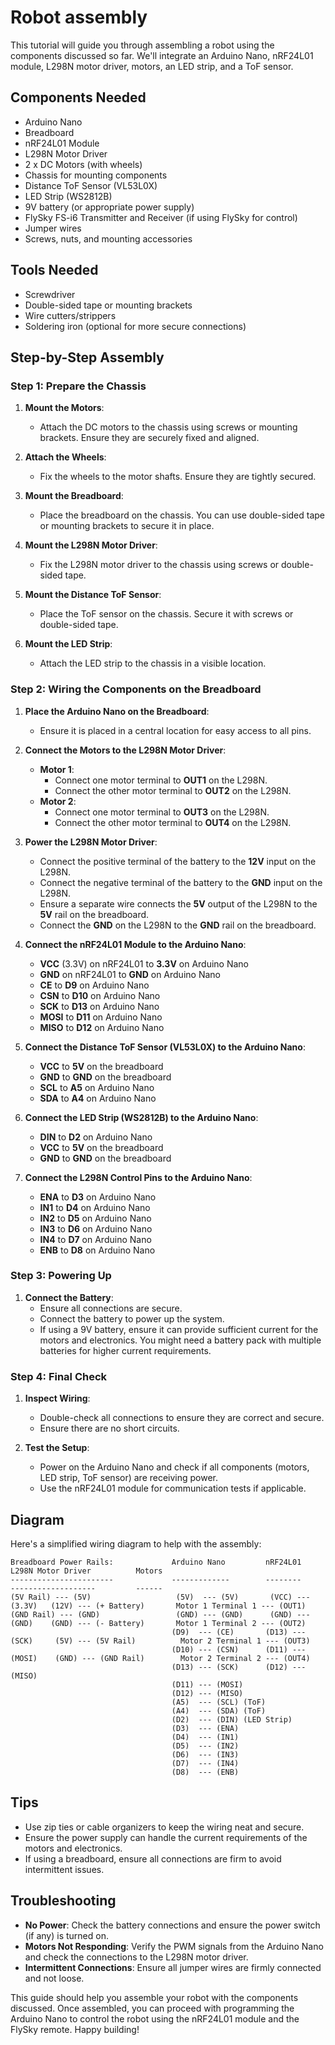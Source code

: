 # Robot assembly

This tutorial will guide you through assembling a robot using the components discussed so far. We'll integrate an Arduino Nano, nRF24L01 module, L298N motor driver, motors, an LED strip, and a ToF sensor.

## Components Needed

- Arduino Nano
- Breadboard
- nRF24L01 Module
- L298N Motor Driver
- 2 x DC Motors (with wheels)
- Chassis for mounting components
- Distance ToF Sensor (VL53L0X)
- LED Strip (WS2812B)
- 9V battery (or appropriate power supply)
- FlySky FS-i6 Transmitter and Receiver (if using FlySky for control)
- Jumper wires
- Screws, nuts, and mounting accessories

## Tools Needed

- Screwdriver
- Double-sided tape or mounting brackets
- Wire cutters/strippers
- Soldering iron (optional for more secure connections)

## Step-by-Step Assembly

### Step 1: Prepare the Chassis

1. **Mount the Motors**:
   - Attach the DC motors to the chassis using screws or mounting brackets. Ensure they are securely fixed and aligned.

2. **Attach the Wheels**:
   - Fix the wheels to the motor shafts. Ensure they are tightly secured.

3. **Mount the Breadboard**:
   - Place the breadboard on the chassis. You can use double-sided tape or mounting brackets to secure it in place.

4. **Mount the L298N Motor Driver**:
   - Fix the L298N motor driver to the chassis using screws or double-sided tape.

5. **Mount the Distance ToF Sensor**:
   - Place the ToF sensor on the chassis. Secure it with screws or double-sided tape.

6. **Mount the LED Strip**:
   - Attach the LED strip to the chassis in a visible location.

### Step 2: Wiring the Components on the Breadboard

1. **Place the Arduino Nano on the Breadboard**:
   - Ensure it is placed in a central location for easy access to all pins.

2. **Connect the Motors to the L298N Motor Driver**:
   - **Motor 1**:
     - Connect one motor terminal to **OUT1** on the L298N.
     - Connect the other motor terminal to **OUT2** on the L298N.
   - **Motor 2**:
     - Connect one motor terminal to **OUT3** on the L298N.
     - Connect the other motor terminal to **OUT4** on the L298N.

3. **Power the L298N Motor Driver**:
   - Connect the positive terminal of the battery to the **12V** input on the L298N.
   - Connect the negative terminal of the battery to the **GND** input on the L298N.
   - Ensure a separate wire connects the **5V** output of the L298N to the **5V** rail on the breadboard.
   - Connect the **GND** on the L298N to the **GND** rail on the breadboard.

4. **Connect the nRF24L01 Module to the Arduino Nano**:
   - **VCC** (3.3V) on nRF24L01 to **3.3V** on Arduino Nano
   - **GND** on nRF24L01 to **GND** on Arduino Nano
   - **CE** to **D9** on Arduino Nano
   - **CSN** to **D10** on Arduino Nano
   - **SCK** to **D13** on Arduino Nano
   - **MOSI** to **D11** on Arduino Nano
   - **MISO** to **D12** on Arduino Nano

5. **Connect the Distance ToF Sensor (VL53L0X) to the Arduino Nano**:
   - **VCC** to **5V** on the breadboard
   - **GND** to **GND** on the breadboard
   - **SCL** to **A5** on Arduino Nano
   - **SDA** to **A4** on Arduino Nano

6. **Connect the LED Strip (WS2812B) to the Arduino Nano**:
   - **DIN** to **D2** on Arduino Nano
   - **VCC** to **5V** on the breadboard
   - **GND** to **GND** on the breadboard

7. **Connect the L298N Control Pins to the Arduino Nano**:
   - **ENA** to **D3** on Arduino Nano
   - **IN1** to **D4** on Arduino Nano
   - **IN2** to **D5** on Arduino Nano
   - **IN3** to **D6** on Arduino Nano
   - **IN4** to **D7** on Arduino Nano
   - **ENB** to **D8** on Arduino Nano

### Step 3: Powering Up

1. **Connect the Battery**:
   - Ensure all connections are secure.
   - Connect the battery to power up the system.
   - If using a 9V battery, ensure it can provide sufficient current for the motors and electronics. You might need a battery pack with multiple batteries for higher current requirements.

### Step 4: Final Check

1. **Inspect Wiring**:
   - Double-check all connections to ensure they are correct and secure.
   - Ensure there are no short circuits.

2. **Test the Setup**:
   - Power on the Arduino Nano and check if all components (motors, LED strip, ToF sensor) are receiving power.
   - Use the nRF24L01 module for communication tests if applicable.

## Diagram

Here's a simplified wiring diagram to help with the assembly:

```
Breadboard Power Rails:             Arduino Nano         nRF24L01           L298N Motor Driver          Motors
-----------------------             -------------        --------           -------------------         ------
(5V Rail) --- (5V)                   (5V)  --- (5V)       (VCC) --- (3.3V)   (12V) --- (+ Battery)       Motor 1 Terminal 1 --- (OUT1)
(GND Rail) --- (GND)                 (GND) --- (GND)      (GND) --- (GND)    (GND) --- (- Battery)       Motor 1 Terminal 2 --- (OUT2)
                                    (D9)  --- (CE)       (D13) --- (SCK)     (5V) --- (5V Rail)          Motor 2 Terminal 1 --- (OUT3)
                                    (D10) --- (CSN)      (D11) --- (MOSI)    (GND) --- (GND Rail)        Motor 2 Terminal 2 --- (OUT4)
                                    (D13) --- (SCK)      (D12) --- (MISO)
                                    (D11) --- (MOSI)
                                    (D12) --- (MISO)
                                    (A5)  --- (SCL) (ToF)
                                    (A4)  --- (SDA) (ToF)
                                    (D2)  --- (DIN) (LED Strip)
                                    (D3)  --- (ENA)
                                    (D4)  --- (IN1)
                                    (D5)  --- (IN2)
                                    (D6)  --- (IN3)
                                    (D7)  --- (IN4)
                                    (D8)  --- (ENB)
```

## Tips

- Use zip ties or cable organizers to keep the wiring neat and secure.
- Ensure the power supply can handle the current requirements of the motors and electronics.
- If using a breadboard, ensure all connections are firm to avoid intermittent issues.

## Troubleshooting

- **No Power**: Check the battery connections and ensure the power switch (if any) is turned on.
- **Motors Not Responding**: Verify the PWM signals from the Arduino Nano and check the connections to the L298N motor driver.
- **Intermittent Connections**: Ensure all jumper wires are firmly connected and not loose.

This guide should help you assemble your robot with the components discussed. Once assembled, you can proceed with programming the Arduino Nano to control the robot using the nRF24L01 module and the FlySky remote. Happy building!